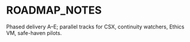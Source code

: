 # ROADMAP_NOTES
Phased delivery A–E; parallel tracks for CSX, continuity watchers, Ethics VM, safe-haven pilots.